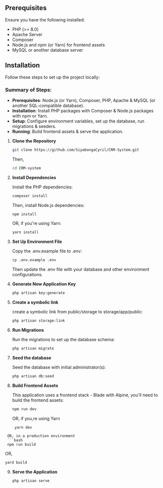 ## Prerequisites

Ensure you have the following installed:

- PHP (>= 8.0)
- Apache Server
- Composer
- Node.js and npm (or Yarn) for frontend assets
- MySQL or another database server

## Installation

Follow these steps to set up the project locally:

### Summary of Steps:
- **Prerequisites**: Node.js (or Yarn), Composer, PHP, Apache & MySQL (or another SQL-compatible database).
- **Installation**: Install PHP packages with Composer & Node.js packages with npm or Yarn.
- **Setup**: Configure environment variables, set up the database, run migrations & seeders.
- **Running**: Build frontend assets & serve the application.

1. **Clone the Repository**

   ```bash
   git clone https://github.com/SiyabongaCyril/CRM-System.git
   ```
   Then,
   ```bash
   cd CRM-system
   ```

2. **Install Dependencies**

   Install the PHP dependencies:
   ```bash
   composer install
   ```
   Then, install Node.js dependencies:
   ```bash
   npm install
   ```
   OR, if you're using Yarn:
   ```bash
   yarn install
   ```
   
3. **Set Up Environment File**

   Copy the .env.example file to .env:
   ```bash
   cp .env.example .env
   ```
   Then update the .env file with your database and other environment configurations.

4. **Generate New Application Key**

   ```bash
   php artisan key:generate
   ```

5. **Create a symbolic link**

   create a symbolic link from public/storage to storage/app/public:
   ```bash
   php artisan storage:link
   ```

6. **Run Migrations**

   Run the migrations to set up the database schema:
   ```bash
   php artisan migrate
   ```

7. **Seed the database**
   
   Seed the database with initial administrator(s):
   ```bash
   php artisan db:seed
   ```

8. **Build Frontend Assets**

   This application uses a frontend stack - Blade with Alpine, you'll need to build the frontend assets:
   ```bash
   npm run dev
   ```
   OR, if you,re using Yarn
   ```bash
    yarn dev
  ```
   OR, in a production environment
   ```bash
   npm run build
   ```
   OR,
   ```bash
   yard build
   ``` 

9. **Serve the Application**

   ```bash
   php artisan serve
   ```

